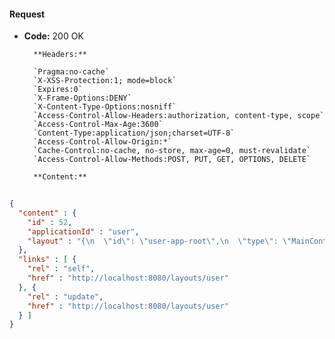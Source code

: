 #### Request

* **Code:** 200 OK

        **Headers:**

        `Pragma:no-cache`
        `X-XSS-Protection:1; mode=block`
        `Expires:0`
        `X-Frame-Options:DENY`
        `X-Content-Type-Options:nosniff`
        `Access-Control-Allow-Headers:authorization, content-type, scope`
        `Access-Control-Max-Age:3600`
        `Content-Type:application/json;charset=UTF-8`
        `Access-Control-Allow-Origin:*`
        `Cache-Control:no-cache, no-store, max-age=0, must-revalidate`
        `Access-Control-Allow-Methods:POST, PUT, GET, OPTIONS, DELETE`

        **Content:**

```json
    
{
  "content" : {
    "id" : 52,
    "applicationId" : "user",
    "layout" : "{\n  \"id\": \"user-app-root\",\n  \"type\": \"MainContainer\",\n  \"classes\": [],\n  \"styles\": {},\n  \"containers\": [\n    {\n      \"id\": \"page-top-header\",\n      \"type\": \"RowContainer\",\n      \"classes\": [],\n      \"styles\": {}\n    },\n    {\n      \"id\": \"page-sub-header\",\n      \"type\": \"RowContainer\",\n      \"classes\": [],\n      \"styles\": {},\n      \"dynamicContent\": false\n    },\n    {\n      \"id\": \"page-content-module\",\n      \"type\": \"ContentRowContainer\",\n      \"classes\": [],\n      \"styles\": {},\n      \"dynamicContent\": true\n    },\n    {\n      \"id\": \"page-footer\",\n      \"type\": \"RowContainer\",\n      \"classes\": [],\n      \"styles\": {}\n    }\n  ]\n}"
  },
  "links" : [ {
    "rel" : "self",
    "href" : "http://localhost:8080/layouts/user"
  }, {
    "rel" : "update",
    "href" : "http://localhost:8080/layouts/user"
  } ]
}
```
